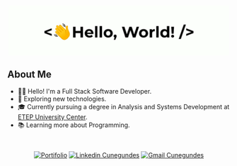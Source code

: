 <div align="center">
    <img src="./greetings.gif" align="center" height="" width="500" />
</div>

## About Me
- 👋🏻 Hello! I'm a Full Stack Software Developer.
- 🤔 Exploring new technologies.
- 🎓 Currently pursuing a degree in Analysis and Systems Development at <a href="https://etep.edu.br/">ETEP University Center</a>.
- 📚 Learning more about Programming.

<br/>

<div align="center">

[![Portifolio](https://img.shields.io/badge/-Portifolio-0d9488?style=flat-square&logo=netlify&logoColor=white)](https://lucascunegundesportfolio.netlify.app/)
[![Linkedin Cunegundes](https://img.shields.io/badge/-Lucas_Cunegundes-1d4ed8?style=flat-square&logo=Linkedin&logoColor=white)](https://www.linkedin.com/in/lucas-cunegundes/)
[![Gmail Cunegundes](https://img.shields.io/badge/-lucascsantana6@gmail.com-991b1b?style=flat-square&logo=Gmail&logoColor=white)](mailto:lucascsantana6@gmail.com)

</div>


